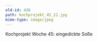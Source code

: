 ```yaml
---
old-id: 436
path: kochprojekt_45_12.jpg
mime-type: image/jpeg
---
```

Kochprojekt Woche 45:
eingedickte Soße

